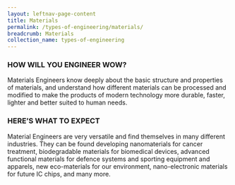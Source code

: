 ```yaml
---
layout: leftnav-page-content
title: Materials
permalink: /types-of-engineering/materials/
breadcrumb: Materials
collection_name: types-of-engineering
---
```


### HOW WILL YOU ENGINEER WOW?

Materials Engineers know deeply about the basic structure and properties of materials, and understand how different materials can be processed and modified to make the products of modern technology more durable, faster, lighter and better suited to human needs.

### HERE’S WHAT TO EXPECT

Material Engineers are very versatile and find themselves in many different industries. They can be found developing nanomaterials for cancer treatment, biodegradable materials for biomedical devices, advanced functional materials for defence systems and sporting equipment and apparels, new eco-materials for our environment, nano-electronic materials for future IC chips, and many more.
